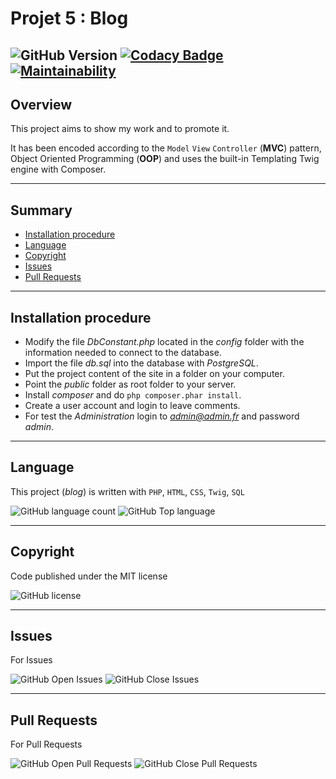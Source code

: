 # Projet 5 : Blog

![GitHub Version](https://img.shields.io/github/v/tag/PatOpen/OC_Blog?label=version)
[![Codacy Badge](https://app.codacy.com/project/badge/Grade/dc7178f37e2d4d72a10fefdb5a9f9b46)](https://www.codacy.com/manual/PatOpen/OC_Blog?utm_source=github.com&amp;utm_medium=referral&amp;utm_content=PatOpen/OC_Blog&amp;utm_campaign=Badge_Grade)
[![Maintainability](https://api.codeclimate.com/v1/badges/bf9f44c4ce39753bc8b6/maintainability)](https://codeclimate.com/github/PatOpen/OC_Blog/maintainability)
---

## Overview

This project aims to show my work and to promote it.

It has been encoded according to the `Model` `View` `Controller` (**MVC**) pattern, Object Oriented Programming (**OOP**) and uses the built-in Templating Twig engine with Composer.

---

## Summary

-   [Installation procedure](#Installation-procedure)
-   [Language](#Language)
-   [Copyright](#Copyright)
-   [Issues](#Issues)
-   [Pull Requests](#Pull-Requests)

---

## Installation procedure

-   Modify the file *DbConstant.php* located in the *config* folder with the information needed to connect to the database.
-   Import the file *db.sql* into the database with *PostgreSQL*.
-   Put the project content of the site in a folder on your computer.
-   Point the *public* folder as root folder to your server.
-   Install *composer* and do `php composer.phar install`.
-   Create a user account and login to leave comments.
-   For test the *Administration* login to *admin@admin.fr* and password *admin*.

---

## Language

This project (*blog*) is written with `PHP`, `HTML`, `CSS`, `Twig`, `SQL`

![GitHub language count](https://img.shields.io/github/languages/count/PatOpen/OC_Blog)
![GitHub Top language](https://img.shields.io/github/languages/top/PatOpen/OC_Blog?color=red&label=PHP)

---

## Copyright

Code published under the MIT license

![GitHub license](https://img.shields.io/github/license/PatOpen/OC_Blog)

---


## Issues

For Issues

![GitHub Open Issues](https://img.shields.io/github/issues-raw/PatOpen/OC_Blog)
![GitHub Close Issues](https://img.shields.io/github/issues-closed-raw/PatOpen/OC_Blog?color=green)

---

## Pull Requests

For Pull Requests

![GitHub Open Pull Requests](https://img.shields.io/github/issues-pr-raw/PatOpen/OC_Blog)
![GitHub Close Pull Requests](https://img.shields.io/github/issues-pr-closed-raw/PatOpen/OC_Blog?color=green)


